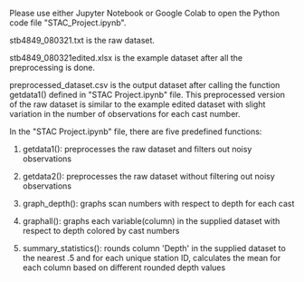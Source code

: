 Please use either Jupyter Notebook or Google Colab to open the Python code file "STAC_Project.ipynb".

stb4849_080321.txt is the raw dataset.

stb4849_080321edited.xlsx is the example dataset after all the preprocessing is done. 

preprocessed_dataset.csv is the output dataset after calling the function getdata1() defined in "STAC Project.ipynb" file. This preprocessed version of the raw dataset is similar to the example edited dataset with slight variation in the number of observations for each cast number. 


In the "STAC Project.ipynb" file, there are five predefined functions:
1. getdata1(): preprocesses the raw dataset and filters out noisy observations

2. getdata2(): preprocesses the raw dataset without filtering out noisy observations

3. graph_depth(): graphs scan numbers with respect to depth for each cast 

4. graphall(): graphs each variable(column) in the supplied dataset with respect to depth colored by cast numbers

5. summary_statistics(): rounds column 'Depth' in the supplied dataset to the nearest .5 and for each unique station ID, calculates the mean for each column based on different rounded depth values

